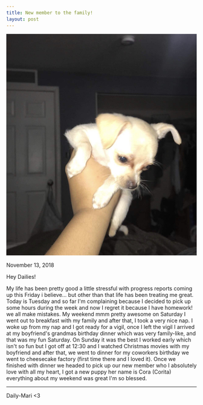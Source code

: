 ```yaml
---
title: New member to the family!
layout: post
---
```


![cora](/images/cora.jpg)




November 13, 2018

Hey Dailies!

My life has been pretty good a little stressful with progress reports coming up this Friday i believe... but other than that
life has been treating me great. Today is Tuesday and so far I'm complaining because I decided to pick up some hours during the
week and now I regret it because I have homework! we all make mistakes. My weekend mmm pretty awesome on Saturday I went out to
breakfast with my family and after that, I took a very nice nap. I woke up from my nap and I got ready for a vigil, once I left
the vigil I arrived at my boyfriend's grandmas birthday dinner which was very family-like, and that was my fun Saturday. On Sunday
it was the best I worked early which isn't so fun but I got off at 12:30 and I watched Christmas movies with my boyfriend and after
that, we went to dinner for my coworkers birthday we went to cheesecake factory (first time there and I loved it). Once we finished 
with dinner we headed to pick up our new member who I absolutely love with all my heart, I got a new puppy her name is Cora (Corita)
everything about my weekend was great I'm so blessed.

---
Daily-Mari <3
